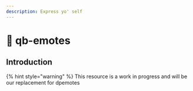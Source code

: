 ```yaml
---
description: Express yo' self
---
```


# 🕺 qb-emotes

## Introduction

{% hint style="warning" %}
This resource is a work in progress and will be our replacement for dpemotes

